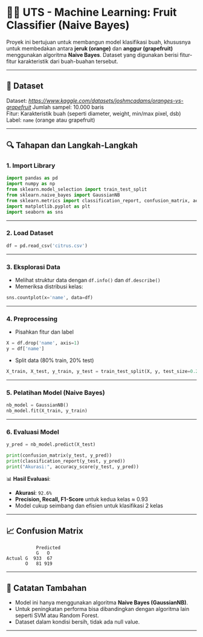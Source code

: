 # 🍊🍇 UTS - Machine Learning: Fruit Classifier (Naive Bayes)

Proyek ini bertujuan untuk membangun model klasifikasi buah, khususnya untuk membedakan antara **jeruk (orange)** dan **anggur (grapefruit)** menggunakan algoritma **Naive Bayes**. Dataset yang digunakan berisi fitur-fitur karakteristik dari buah-buahan tersebut.

---

## 📁 Dataset
Dataset: *https://www.kaggle.com/datasets/joshmcadams/oranges-vs-grapefruit*
Jumlah sampel: 10.000 baris  
Fitur: Karakteristik buah (seperti diameter, weight, min/max pixel, dsb)  
Label: `name` (orange atau grapefruit)

---

## 🔍 Tahapan dan Langkah-Langkah

### 1. Import Library
```python
import pandas as pd
import numpy as np
from sklearn.model_selection import train_test_split
from sklearn.naive_bayes import GaussianNB
from sklearn.metrics import classification_report, confusion_matrix, accuracy_score
import matplotlib.pyplot as plt
import seaborn as sns
```

---

### 2. Load Dataset
```python
df = pd.read_csv('citrus.csv')
```

---

### 3. Eksplorasi Data
- Melihat struktur data dengan `df.info()` dan `df.describe()`
- Memeriksa distribusi kelas:
```python
sns.countplot(x='name', data=df)
```

---

### 4. Preprocessing
- Pisahkan fitur dan label
```python
X = df.drop('name', axis=1)
y = df['name']
```

- Split data (80% train, 20% test)
```python
X_train, X_test, y_train, y_test = train_test_split(X, y, test_size=0.2, random_state=42, stratify=y)
```

---

### 5. Pelatihan Model (Naive Bayes)
```python
nb_model = GaussianNB()
nb_model.fit(X_train, y_train)
```

---

### 6. Evaluasi Model
```python
y_pred = nb_model.predict(X_test)

print(confusion_matrix(y_test, y_pred))
print(classification_report(y_test, y_pred))
print("Akurasi:", accuracy_score(y_test, y_pred))
```

📊 **Hasil Evaluasi**:
- **Akurasi**: `92.6%`
- **Precision, Recall, F1-Score** untuk kedua kelas ≈ 0.93
- Model cukup seimbang dan efisien untuk klasifikasi 2 kelas

---

## 📈 Confusion Matrix
```
           Predicted
           G   O
Actual G  933  67
       O   81 919
```

---

## 📝 Catatan Tambahan
- Model ini hanya menggunakan algoritma **Naive Bayes (GaussianNB)**.
- Untuk peningkatan performa bisa dibandingkan dengan algoritma lain seperti SVM atau Random Forest.
- Dataset dalam kondisi bersih, tidak ada null value.

---
